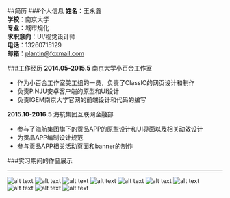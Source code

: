 ##简历
###个人信息
**姓名**：王永鑫  
**学校**：南京大学  
**专业**：城市规化  
**求职意向**：UI/视觉设计师  
**电话**：13260715129  
**邮箱**：plantin@foxmail.com  


###工作经历
**2014.05-2015.5** 南京大学小百合工作室 
 
* 作为小百合工作室美工组的一员，负责了ClassIC的网页设计和制作
* 负责P.NJU安卓客户端的原型和UI设计
* 负责IGEM南京大学官网的前端设计和代码的编写

**2015.10-2016.5** 海航集团互联网金融部

* 参与了海航集团旗下的贡品APP的原型设计和UI界面以及相关动效设计
* 为贡品APP编制设计规范
* 参与贡品APP相关活动页面和banner的制作



###实习期间的作品展示
***
![alt text](http://img.zcool.cn/community/01683c57668d810000018c1b5fa976.jpg "title text")
![alt text](http://img.zcool.cn/community/01a07f576694340000012e7e5b9a38.jpg "title text")
![alt text](http://img.zcool.cn/community/015135576695720000012e7e04a1c6.jpg "title text")
![alt text](http://img.zcool.cn/community/0119b7576695710000012e7ee38015.jpg "title text")
![alt text](http://img.zcool.cn/community/01418957668d8a0000012e7eee275f.jpg "title text")
![alt text](http://img.zcool.cn/community/01460157668ebf0000018c1b6a1e88.jpg "title text")
![alt text](http://img.zcool.cn/community/01ad0357668e4a0000018c1b6f0557.gif "title text")
![alt text](http://img.zcool.cn/community/01326457668e520000018c1bc6c69b.gif "title text")
![alt text](http://img.zcool.cn/community/0143a857668f040000012e7e6e0157.gif "title text")
![alt text](http://img.zcool.cn/community/01b4675766973c0000018c1bf4edfd.gif "title text")


